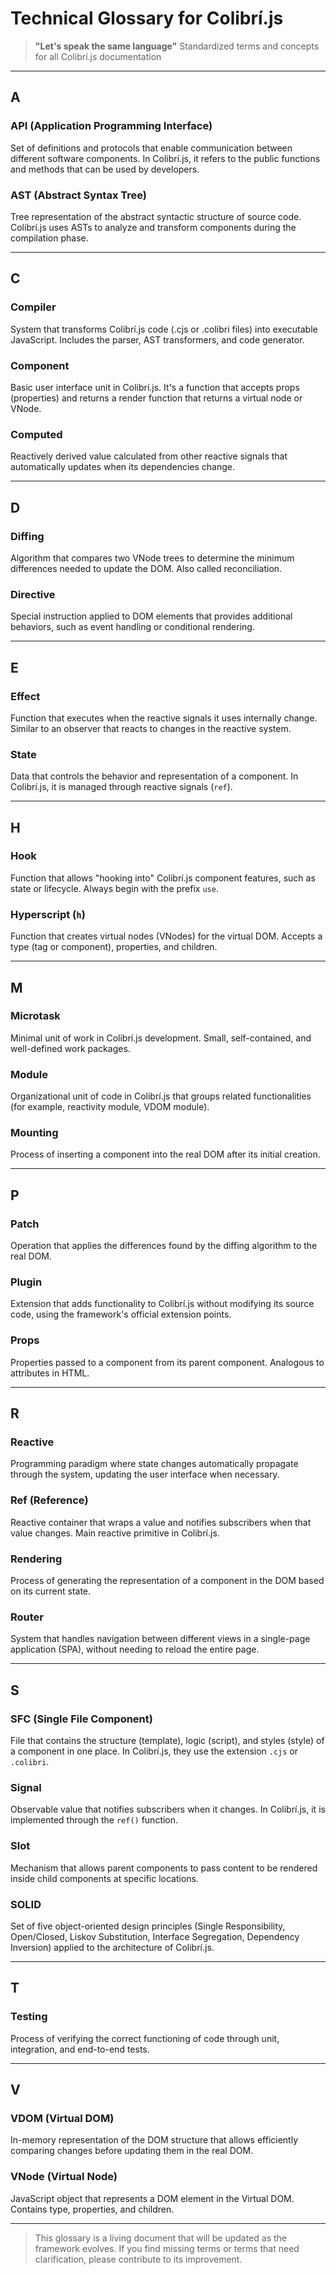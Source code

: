 # Technical Glossary for Colibrí.js

> **"Let's speak the same language"**
> Standardized terms and concepts for all Colibrí.js documentation

---

## A

### API (Application Programming Interface)

Set of definitions and protocols that enable communication between different software components. In Colibrí.js, it refers to the public functions and methods that can be used by developers.

### AST (Abstract Syntax Tree)

Tree representation of the abstract syntactic structure of source code. Colibrí.js uses ASTs to analyze and transform components during the compilation phase.

---

## C

### Compiler

System that transforms Colibrí.js code (.cjs or .colibri files) into executable JavaScript. Includes the parser, AST transformers, and code generator.

### Component

Basic user interface unit in Colibrí.js. It's a function that accepts props (properties) and returns a render function that returns a virtual node or VNode.

### Computed

Reactively derived value calculated from other reactive signals that automatically updates when its dependencies change.

---

## D

### Diffing

Algorithm that compares two VNode trees to determine the minimum differences needed to update the DOM. Also called reconciliation.

### Directive

Special instruction applied to DOM elements that provides additional behaviors, such as event handling or conditional rendering.

---

## E

### Effect

Function that executes when the reactive signals it uses internally change. Similar to an observer that reacts to changes in the reactive system.

### State

Data that controls the behavior and representation of a component. In Colibrí.js, it is managed through reactive signals (`ref`).

---

## H

### Hook

Function that allows "hooking into" Colibrí.js component features, such as state or lifecycle. Always begin with the prefix `use`.

### Hyperscript (`h`)

Function that creates virtual nodes (VNodes) for the virtual DOM. Accepts a type (tag or component), properties, and children.

---

## M

### Microtask

Minimal unit of work in Colibrí.js development. Small, self-contained, and well-defined work packages.

### Module

Organizational unit of code in Colibrí.js that groups related functionalities (for example, reactivity module, VDOM module).

### Mounting

Process of inserting a component into the real DOM after its initial creation.

---

## P

### Patch

Operation that applies the differences found by the diffing algorithm to the real DOM.

### Plugin

Extension that adds functionality to Colibrí.js without modifying its source code, using the framework's official extension points.

### Props

Properties passed to a component from its parent component. Analogous to attributes in HTML.

---

## R

### Reactive

Programming paradigm where state changes automatically propagate through the system, updating the user interface when necessary.

### Ref (Reference)

Reactive container that wraps a value and notifies subscribers when that value changes. Main reactive primitive in Colibrí.js.

### Rendering

Process of generating the representation of a component in the DOM based on its current state.

### Router

System that handles navigation between different views in a single-page application (SPA), without needing to reload the entire page.

---

## S

### SFC (Single File Component)

File that contains the structure (template), logic (script), and styles (style) of a component in one place. In Colibrí.js, they use the extension `.cjs` or `.colibri`.

### Signal

Observable value that notifies subscribers when it changes. In Colibrí.js, it is implemented through the `ref()` function.

### Slot

Mechanism that allows parent components to pass content to be rendered inside child components at specific locations.

### SOLID

Set of five object-oriented design principles (Single Responsibility, Open/Closed, Liskov Substitution, Interface Segregation, Dependency Inversion) applied to the architecture of Colibrí.js.

---

## T

### Testing

Process of verifying the correct functioning of code through unit, integration, and end-to-end tests.

---

## V

### VDOM (Virtual DOM)

In-memory representation of the DOM structure that allows efficiently comparing changes before updating them in the real DOM.

### VNode (Virtual Node)

JavaScript object that represents a DOM element in the Virtual DOM. Contains type, properties, and children.

---

> This glossary is a living document that will be updated as the framework evolves. If you find missing terms or terms that need clarification, please contribute to its improvement.
